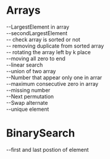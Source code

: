 # Arrays
 --LargestElement in array <br/>
 --secondLargestElement <br/>
 -- check array is sorted or not <br/>
 -- removing duplicate from sorted array <br/>
 -- rotating the array left by k place <br/>
 --moving all zero to end <br/>
 --linear search <br/>
 --union of two array<br/>
 --Number that appear only one in arrar<br/>
 --maximum consecutive zero in array<br/>
 --missing number <br/> 
 --Next permutation <br/>
 --Swap alternate <br/>
 --unique element<br/>
 # BinarySearch
   --first and last postion of element<br/>